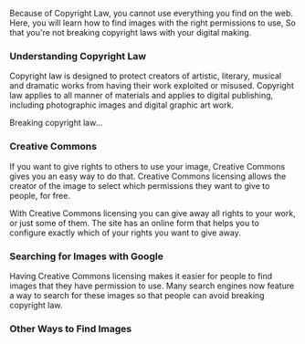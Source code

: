 Because of Copyright Law, you cannot use everything you find on the web. Here, you will learn how to find images with the right permissions to use, So that you're not breaking copyright laws with your digital making.

### Understanding Copyright Law

Copyright law is designed to protect creators of artistic, literary, musical and dramatic works from having their work exploited or misused. Copyright law applies to all manner of materials and applies to digital publishing, including photographic images and digital graphic art work.

Breaking copyright law...

### Creative Commons

If you want to give rights to others to use your image, Creative Commons gives you an easy way to do that. Creative Commons licensing allows the creator of the image to select which permissions they want to give to people, for free.

With Creative Commons licensing you can give away all rights to your work, or just some of them. The site has an online form that helps you to configure exactly which of your rights you want to give away.

### Searching for Images with Google

Having Creative Commons licensing makes it easier for people to find images that they have permission to use. Many search engines now feature a way to search for these images so that people can avoid breaking copyright law.

### Other Ways to Find Images
